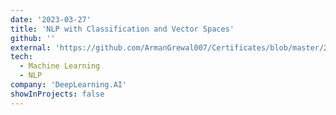 ```yaml
---
date: '2023-03-27'
title: 'NLP with Classification and Vector Spaces'
github: ''
external: 'https://github.com/ArmanGrewal007/Certificates/blob/master/2023_03_27_Coursera_NLP1.pdf'
tech:
  - Machine Learning
  - NLP
company: 'DeepLearning.AI'
showInProjects: false
---
```



